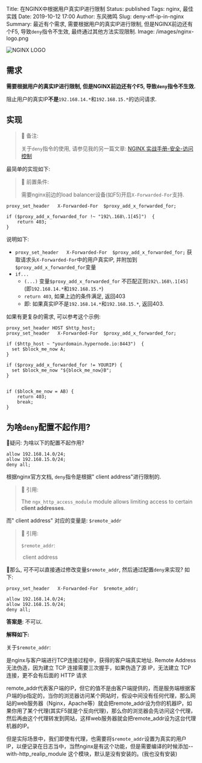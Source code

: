 Title: 在NGINX中根据用户真实IP进行限制
Status: published
Tags: nginx, 最佳实践
Date: 2019-10-12 17:00
Author: 东风微鸣
Slug: deny-xff-ip-in-nginx
Summary: 最近有个需求, 需要根据用户的真实IP进行限制, 但是NGINX前边还有个F5, 导致`deny`指令不生效, 最终通过其他方法实现限制.
Image: /images/nginx-logo.png



![NGINX LOGO](images/nginx-logo.png)

## 需求

**需要根据用户的真实IP进行限制, 但是NGINX前边还有个F5, 导致`deny`指令不生效.** 

阻止用户的真实IP**不是**`192.168.14.*`和`192.168.15.*`的访问请求.

## 实现

> :notebook: 备注:
>
> 关于`deny`指令的使用, 请参见我的另一篇文章: [NGINX 实战手册-安全-访问控制]({filename}/DevOps/nginx-handbook-2-1-control-access.md)

最简单的实现如下:

> :notebook: 前置条件:
>
> 需要nginx前边的load balancer设备(如F5)开启`X-Forwarded-For`支持.

```nginx
proxy_set_header   X-Forwarded-For  $proxy_add_x_forwarded_for;

if ($proxy_add_x_forwarded_for !~ "192\.168\.1[45]")  {
    return 403;
}      
```

说明如下:

- `proxy_set_header   X-Forwarded-For  $proxy_add_x_forwarded_for;` 获取请求头`X-Forwarded-For`中的用户真实IP, 并附加到`$proxy_add_x_forwarded_for`变量
- `if...` 
    - `(...)` 变量`$proxy_add_x_forwarded_for` 不匹配正则`192\.168\.1[45]` (即`192.168.14.*`和`192.168.15.*`)
    - `return 403`, 如果上边的条件满足, 返回403
    - 即: 如果真实IP不是`192.168.14.*`和`192.168.15.*`, 返回403.



如果有更复杂的需求, 可以参考这个示例:

```nginx
proxy_set_header HOST $http_host;
proxy_set_header   X-Forwarded-For  $proxy_add_x_forwarded_for;

if ($http_host ~ "yourdomain.hypernode.io:8443")  {
  set $block_me_now A;
}
 
if ($proxy_add_x_forwarded_for != YOURIP) {
  set $block_me_now "${block_me_now}B";
}
 
 
if ($block_me_now = AB) {
    return 403;
    break;
}
```

## 为啥`deny`配置不起作用?

 :thinking:疑问: 为啥以下的配置不起作用?

```nginx
allow 192.168.14.0/24;
allow 192.168.15.0/24;
deny all;
```



根据nginx官方文档, `deny`指令是根据" client address"进行限制的.

> :notebook: 引用:
>
> The `ngx_http_access_module` module allows limiting access to certain **client addresses**.

而" client address" 对应的变量是: `$remote_addr`

> :notebook: 引用:
>
> `$remote_addr`:
>
> ​    client address

:thinking:那么, 可不可以直接通过修改变量`$remote_addr`, 然后通过配置`deny`来实现? 如下:

```nginx
proxy_set_header   X-Forwarded-For  $remote_addr;

allow 192.168.14.0/24;
allow 192.168.15.0/24;
deny all;
```

**答案是**: 不可以.



**解释如下:**

关于`$remote_addr`:

是nginx与客户端进行TCP连接过程中，获得的客户端真实地址. Remote Address 无法伪造，因为建立 TCP 连接需要三次握手，如果伪造了源 IP，无法建立 TCP 连接，更不会有后面的 HTTP 请求

remote_addr代表客户端的IP，但它的值不是由客户端提供的，而是服务端根据客户端的ip指定的，当你的浏览器访问某个网站时，假设中间没有任何代理，那么网站的web服务器（Nginx，Apache等）就会把remote_addr设为你的机器IP，如果你用了某个代理(其实F5就是个反向代理)，那么你的浏览器会先访问这个代理，然后再由这个代理转发到网站，这样web服务器就会把remote_addr设为这台代理机器的IP。

但是实际场景中，我们即使有代理，也需要将`$remote_addr`设置为真实的用户IP，以便记录在日志当中，当然nginx是有这个功能，但是需要编译的时候添加--with-http_realip_module 这个模块，默认是没有安装的。(我也没有安装)



